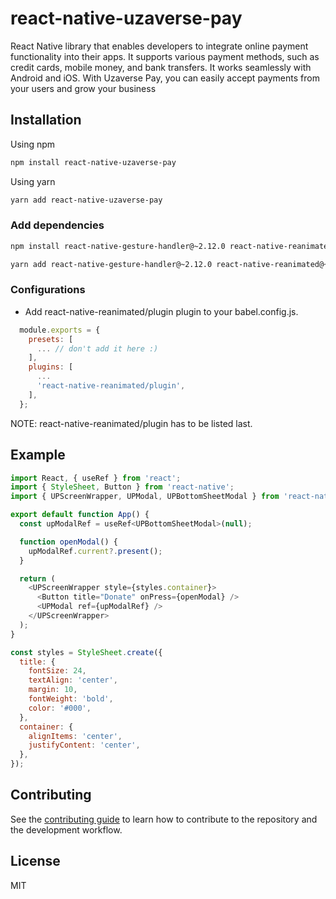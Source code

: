 # react-native-uzaverse-pay

React Native library that enables developers to integrate online payment functionality into their apps. It supports various payment methods, such as credit cards, mobile money, and bank transfers. It works seamlessly with Android and iOS. With Uzaverse Pay, you can easily accept payments from your users and grow your business

## Installation

Using npm

```sh
npm install react-native-uzaverse-pay
```

Using yarn

```sh
yarn add react-native-uzaverse-pay
```

### Add dependencies

```sh
npm install react-native-gesture-handler@~2.12.0 react-native-reanimated@~3.3.0
```

```sh
yarn add react-native-gesture-handler@~2.12.0 react-native-reanimated@~3.3.0
```

### Configurations

- Add react-native-reanimated/plugin plugin to your babel.config.js.

```js
  module.exports = {
    presets: [
      ... // don't add it here :)
    ],
    plugins: [
      ...
      'react-native-reanimated/plugin',
    ],
  };
```

NOTE: react-native-reanimated/plugin has to be listed last.

## Example

```js
import React, { useRef } from 'react';
import { StyleSheet, Button } from 'react-native';
import { UPScreenWrapper, UPModal, UPBottomSheetModal } from 'react-native-uzaverse-pay';

export default function App() {
  const upModalRef = useRef<UPBottomSheetModal>(null);

  function openModal() {
    upModalRef.current?.present();
  }

  return (
    <UPScreenWrapper style={styles.container}>
      <Button title="Donate" onPress={openModal} />
      <UPModal ref={upModalRef} />
    </UPScreenWrapper>
  );
}

const styles = StyleSheet.create({
  title: {
    fontSize: 24,
    textAlign: 'center',
    margin: 10,
    fontWeight: 'bold',
    color: '#000',
  },
  container: {
    alignItems: 'center',
    justifyContent: 'center',
  },
});
```

## Contributing

See the [contributing guide](CONTRIBUTING.md) to learn how to contribute to the repository and the development workflow.

## License

MIT
